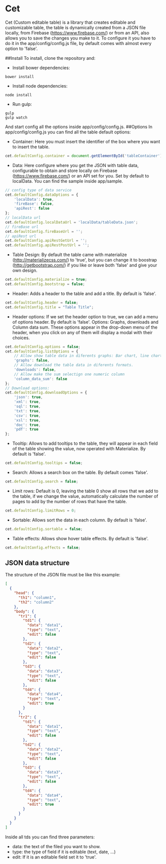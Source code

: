 # Cet
Cet (Custom editable table) is a library that creates editable and customizable table, the table is dynamically created from a JSON file locally, from Firebase (https://www.firebase.com/) or from an API, also allows you to save the changes you make to it. To configure it you have to do it in the app/config/config.js file, by default comes with almost every option to 'false'.

##Install
To install, clone the repository and:
- Install bower dependencies:
```
bower install
```
- Install node dependencies:
```
node install
```
- Run gulp:
```
gulp
gulp watch
```
And start config all the options inside app/config/config.js.
##Options
In app/config/config.js you can find all the table default options:
- Container: Here you must insert the identifier of the box where you want to insert the table.
```js
cet.defaultConfig.container = document.getElementById('tableContainer');
```
- Data: Here configure where you get the JSON with table data, configurable to obtain and store locally on Firebase (https://www.firebase.com/) or an API set for you. Set by default to localData. You can find the sample inside app/sample.
```js
// config type of data service
cet.defaultConfig.dataOptions = {
    'localData': true, 
    'fireBase': false, 
    'apiRest': false   
};
// localData url
cet.defaultConfig.localDataUrl = 'localData/tableData.json';
// fireBase url
cet.defaultConfig.fireBaseUrl = '';
// apiRest url
cet.defaultConfig.apiRestGetUrl = '';
cet.defaultConfig.apiRestPostUrl = '';
```
- Table Design: By default the table came with materialize (http://materializecss.com/) to 'true', but you can change it to boostrap (http://getbootstrap.com/) if you like or leave both 'false' and give your own design.
```js
cet.defaultConfig.materialize = true;
cet.defaultConfig.bootstrap = false;
```
- Header: Adds a header to the table and add a title. By default is 'false'.
```js
cet.defaultConfig.header = false;
cet.defaultConfig.title = "Table Title";
```
- Header options: If we set the header option to true, we can add a menu of options header. By default is 'false'.
  Options: Graphs, downloads and Column data sum.
  These options appear in the drop-down menu of the header, when you click on any of them will display a modal with their     choices. 
```js
cet.defaultConfig.options = false;
cet.defaultConfig.listOptions = {
    // Allow show table data in diferents graphs: Bar chart, line chart, pie chart and polar area chart.
    'graphs': false,
    // Allow download the table data in diferents formats.
    'downloads': false,
    // Allow make the sum selectign one numeric column
    'column_data_sum': false
};
// Download options:
cet.defaultConfig.downloadOptions = {
    'json': true,
    'xml': true,
    'sql': true,
    'txt': true,
    'csv': true,
    'xsl': true,
    'doc': true,
    'pdf': true
};
```
- Tooltip: Allows to add tooltips to the table, they will appear in each field of the table showing the value, now operated with Materialize. By default is 'false'.
```js
cet.defaultConfig.tooltips = false;
```
- Search: Allows a search box on the table. By default comes 'false'.
```js
cet.defaultConfig.search = false;
```
- Limit rows: Default is 0, leaving the table 0 show all rows that we add to the table, if we change the value, automatically calculate the number of pages to add by the number of rows that have the table.
```js
cet.defaultConfig.limitRows = 0;
```
- Sortable: Allows sort the data in each column. By default is 'false'.
```js
cet.defaultConfig.sortable = false;
```
- Table effects: Allows show hover table effects. By default is 'false'. 
```js
cet.defaultConfig.effects = false;
```
## JSON data structure
The structure of the JSON file must be like this example:
```json
[
  {
    "head": {
      "th1": "column1", 
      "th2": "column2"
    },
    "body": {
      "tr1": {
        "td1": {
          "data": "data1",
          "type": "text",
          "edit": false
        },
        "td2": {
          "data": "data2",
          "type": "text",
          "edit": false
        },
        "td3": {
          "data": "data3",
          "type": "text",
          "edit": false
        },
        "td4": {
          "data": "data4",
          "type": "text",
          "edit": true
        }
      },
      "tr2": {
        "td1": {
          "data": "data1",
          "type": "text",
          "edit": false
        },
        "td2": {
          "data": "data2",
          "type": "text",
          "edit": false
        },
        "td3": {
          "data": "data3",
          "type": "text",
          "edit": false
        },
        "td4": {
          "data": "data4",
          "type": "text",
          "edit": true
        }
      }
    }
  }
]
```
Inside all tds you can find three parameters:
- data: the text of the filed you want to show.
- type: the type of field if it is editable (text, date, ...)
- edit: If it is an editable field set it to 'true'.
  
